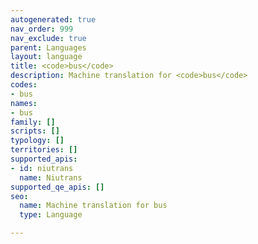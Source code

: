 ```yaml
---
autogenerated: true
nav_order: 999
nav_exclude: true
parent: Languages
layout: language
title: <code>bus</code>
description: Machine translation for <code>bus</code>
codes:
- bus
names:
- bus
family: []
scripts: []
typology: []
territories: []
supported_apis:
- id: niutrans
  name: Niutrans
supported_qe_apis: []
seo:
  name: Machine translation for bus
  type: Language

---
```


